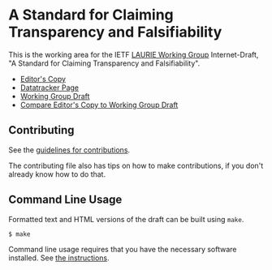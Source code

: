 <!-- regenerate: on (set to off if you edit this file) -->

# A Standard for Claiming Transparency and Falsifiability

This is the working area for the IETF [LAURIE Working Group](https://datatracker.ietf.org/group/laurie/documents/) Internet-Draft, "A Standard for Claiming Transparency and Falsifiability".

* [Editor's Copy](https://sarahdeh.github.io/draft-TMIF/#go.draft-ietf-laurie-tmif.html)
* [Datatracker Page](https://datatracker.ietf.org/doc/draft-ietf-laurie-tmif)
* [Working Group Draft](https://datatracker.ietf.org/doc/html/draft-ietf-laurie-tmif)
* [Compare Editor's Copy to Working Group Draft](https://sarahdeh.github.io/draft-TMIF/#go.draft-ietf-laurie-tmif.diff)


## Contributing

See the
[guidelines for contributions](https://github.com/sarahdeh/draft-TMIF/blob//CONTRIBUTING.md).

The contributing file also has tips on how to make contributions, if you
don't already know how to do that.

## Command Line Usage

Formatted text and HTML versions of the draft can be built using `make`.

```sh
$ make
```

Command line usage requires that you have the necessary software installed.  See
[the instructions](https://github.com/martinthomson/i-d-template/blob/main/doc/SETUP.md).

